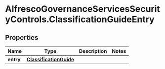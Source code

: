 # AlfrescoGovernanceServicesSecurityControls.ClassificationGuideEntry

## Properties
Name | Type | Description | Notes
------------ | ------------- | ------------- | -------------
**entry** | [**ClassificationGuide**](ClassificationGuide.md) |  | 


